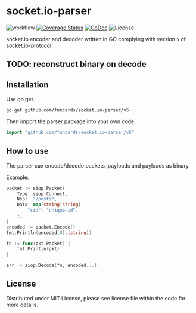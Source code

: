 # socket.io-parser

![workflow](https://github.com/funcards/socket.io-parser/actions/workflows/workflow.yml/badge.svg)
[![Coverage Status](https://coveralls.io/repos/funcards/socket.io-parser/badge.svg?branch=main&service=github)](https://coveralls.io/github/funcards/socket.io-parser?branch=main)
[![GoDoc](https://godoc.org/github.com/funcards/socket.io-parser?status.svg)](https://pkg.go.dev/github.com/funcards/socket.io-parser/v5)
![License](https://img.shields.io/dub/l/vibe-d.svg)

socket.io encoder and decoder written in GO complying with version `5` of [socket.io-protocol](https://github.com/socketio/socket.io-protocol).

## TODO: reconstruct binary on decode

## Installation

Use go get.

```bash
go get github.com/funcards/socket.io-parser/v5
```

Then import the parser package into your own code.

```go
import "github.com/funcards/socket.io-parser/v5"
```

## How to use

The parser can encode/decode packets, payloads and payloads as binary.

Example:

```go
packet := siop.Packet{
    Type: siop.Connect,
    Nsp:  "/posts",
    Data: map[string]string{
        "sid": "unique-id",
    },
}
encoded := packet.Encode()
fmt.Println(encoded[0].(string))

fn := func(pkt Packet) {
    fmt.Println(pkt)
}

err := siop.Decode(fn, encoded...)
```

## License

Distributed under MIT License, please see license file within the code for more details.
